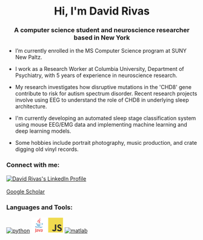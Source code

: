 <h1 align="center">Hi, I'm David Rivas</h1>
<h3 align="center">A computer science student and neuroscience researcher based in New York</h3>

- I’m currently enrolled in the MS Computer Science program at SUNY New Paltz.

- I work as a Research Worker at Columbia University, Department of Psychiatry, with 5 years of experience in neuroscience research.

- My research investigates how disruptive mutations in the 'CHD8' gene contribute to risk for autism spectrum disorder. Recent research projects involve using EEG to understand the role of CHD8 in underlying sleep architecture.

- I'm currently developing an automated sleep stage classification system using mouse EEG/EMG data and implementing machine learning and deep learning models.

- Some hobbies include portrait photography, music production, and crate digging old vinyl records.

<h3 align="left">Connect with me:</h3>
<p align="left">
  <a href="https://linkedin.com/in/david-f-rivas" target="_blank" rel="noopener noreferrer"><img align="center" src="https://raw.githubusercontent.com/rahuldkjain/github-profile-readme-generator/master/src/images/icons/Social/linked-in-alt.svg" alt="David Rivas's LinkedIn Profile" height="30" width="40" /></a>
  <br>
  <br>
  <a href="https://scholar.google.com/citations?user=KsPVH1gAAAAJ&hl=en" alt="David Rivas's Google Scholar Profile" target="_blank" rel="noopener noreferrer">Google Scholar</a>
</p>

<h3 align="left">Languages and Tools:</h3>
<p align="left">
  <a href="https://www.python.org/" target="_blank" rel="noopener noreferrer"><img src="https://upload.wikimedia.org/wikipedia/commons/thumb/c/c3/Python-logo-notext.svg/300px-Python-logo-notext.svg.png" alt="python" width="40" height="40"/></a>
  <a href="https://www.oracle.com/java/" target="_blank" rel="noopener noreferrer"><img src="https://raw.githubusercontent.com/devicons/devicon/master/icons/java/java-original-wordmark.svg" alt="java" width="40" height="40"/></a>
  <a href="https://developer.mozilla.org/en-US/docs/Web/JavaScript" target="_blank" rel="noopener noreferrer"><img src="https://raw.githubusercontent.com/devicons/devicon/master/icons/javascript/javascript-original.svg" alt="javascript" width="40" height="40"/></a>
  <a href="https://www.mathworks.com/products/matlab.html" target="_blank" rel="noopener noreferrer"><img src="https://upload.wikimedia.org/wikipedia/commons/2/21/Matlab_Logo.png" alt="matlab" width="40" height="40"/></a>
</p>
